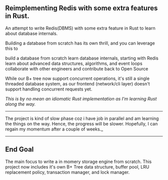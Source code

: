 ## Reimplementing Redis with some extra features in Rust.


An attempt to write Redis(DBMS) with some extra feature in Rust
to learn about database internals.

Building a database from scratch has its own thrill, and you can leverage this to

build a database from scratch
learn database internals, starting with Redis
learn about advanced data structures, algorithms, and event loops
collaborate with other engineers and contribute back to Open Source

While our B+ tree now support concurrent operations, it's still a single
threaded database system, as our frontend (network/cli layer) doesn't support
handling concurrent requests yet.

_This is by no mean an idiomatic Rust implementation as I'm learning Rust
along the way._

-----

The project is kind of slow phase coz i have job in parallel and am learning the things on the way. Hence, the progress will be slower.
Hopefully, I can regain my momentum after a couple of weeks._

----

## End Goal

The main focus to write a in momery storage engine from scratch. This project now
includes it's own B+ Tree data structure, buffer pool, LRU replacement policy,
transaction manager, and lock manager.
